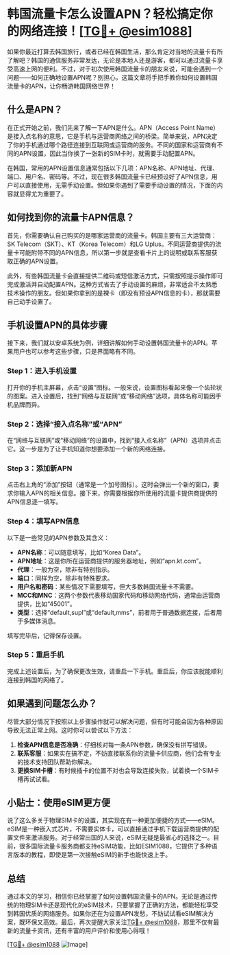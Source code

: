 # 韩国流量卡怎么设置APN？轻松搞定你的网络连接！[[TG💪+ @esim1088](https://t.me/s/esim1088)]

如果你最近打算去韩国旅行，或者已经在韩国生活，那么肯定对当地的流量卡有所了解吧？韩国的通信服务非常发达，无论是本地人还是游客，都可以通过流量卡享受高速上网的便利。不过，对于初次使用韩国流量卡的朋友来说，可能会遇到一个问题——如何正确地设置APN呢？别担心，这篇文章将手把手教你如何设置韩国流量卡的APN，让你畅游韩国网络世界！

## 什么是APN？

在正式开始之前，我们先来了解一下APN是什么。APN（Access Point Name）是接入点名称的意思，它是手机与运营商网络之间的桥梁。简单来说，APN决定了你的手机通过哪个路径连接到互联网或运营商的服务。不同的国家和运营商有不同的APN设置，因此当你换了一张新的SIM卡时，就需要手动配置APN。

在韩国，常用的APN设置信息通常包括以下几项：APN名称、APN地址、代理、端口、用户名、密码等。不过，现在很多韩国流量卡已经预设好了APN信息，用户可以直接使用，无需手动设置。但如果你遇到了需要手动设置的情况，下面的内容就显得尤为重要了。

## 如何找到你的流量卡APN信息？

首先，你需要确认自己购买的是哪家运营商的流量卡。韩国主要有三大运营商：SK Telecom（SKT）、KT（Korea Telecom）和LG Uplus。不同运营商提供的流量卡可能附带不同的APN信息，所以第一步就是查看卡片上的说明或联系客服获取正确的APN设置。

此外，有些韩国流量卡会直接提供二维码或短信激活方式，只需按照提示操作即可完成激活并自动配置APN。这种方式省去了手动设置的麻烦，非常适合不太熟悉技术操作的朋友。但如果你拿到的是裸卡（即没有预设APN信息的卡），那就需要自己动手设置了。

## 手机设置APN的具体步骤

接下来，我们就以安卓系统为例，详细讲解如何手动设置韩国流量卡的APN。苹果用户也可以参考这些步骤，只是界面略有不同。

### Step 1：进入手机设置

打开你的手机主屏幕，点击“设置”图标。一般来说，设置图标看起来像一个齿轮状的图案。进入设置后，找到“网络与互联网”或“移动网络”选项，具体名称可能因手机品牌而异。

### Step 2：选择“接入点名称”或“APN”

在“网络与互联网”或“移动网络”的设置中，找到“接入点名称”（APN）选项并点击它。这一步是为了让手机知道你想要添加一个新的网络连接。

### Step 3：添加新APN

点击右上角的“添加”按钮（通常是一个加号图标）。这时会弹出一个新的窗口，要求你输入APN的相关信息。接下来，你需要根据你所使用的流量卡提供商提供的APN信息逐一填写。

### Step 4：填写APN信息

以下是一些常见的APN参数及其含义：

- **APN名称**：可以随意填写，比如“Korea Data”。
- **APN地址**：这是你所在运营商提供的服务器地址，例如“apn.kt.com”。
- **代理**：一般为空，除非有特别指示。
- **端口**：同样为空，除非有特殊要求。
- **用户名和密码**：某些情况下需要填写，但大多数韩国流量卡不需要。
- **MCC和MNC**：这两个参数代表移动国家代码和移动网络代码，通常由运营商提供，比如“45001”。
- **类型**：选择“default,supl”或“default,mms”，前者用于普通数据连接，后者用于多媒体消息。

填写完毕后，记得保存设置。

### Step 5：重启手机

完成上述设置后，为了确保更改生效，请重启一下手机。重启后，你应该就能顺利连接到韩国的网络了。

## 如果遇到问题怎么办？

尽管大部分情况下按照以上步骤操作就可以解决问题，但有时可能会因为各种原因导致无法正常上网。这时你可以尝试以下方法：

1. **检查APN信息是否准确**：仔细核对每一条APN参数，确保没有拼写错误。
2. **联系客服**：如果实在搞不定，不妨直接联系你的流量卡供应商，他们会有专业的技术支持团队帮助你解决。
3. **更换SIM卡槽**：有时候插卡的位置不对也会导致连接失败，试着换一个SIM卡槽再试试看。

## 小贴士：使用eSIM更方便

说了这么多关于物理SIM卡的设置，其实现在有一种更加便捷的方式——eSIM。eSIM是一种嵌入式芯片，不需要实体卡，可以直接通过手机下载运营商提供的配置文件来激活服务。对于经常出国的人来说，eSIM无疑是最省心的选择之一。目前，很多国际流量卡服务商都支持eSIM功能，比如ESIM1088，它提供了多种语言版本的教程，即使是第一次接触eSIM的新手也能快速上手。

## 总结

通过本文的学习，相信你已经掌握了如何设置韩国流量卡的APN。无论是通过传统的物理SIM卡还是现代化的eSIM技术，只要掌握了正确的方法，都能轻松享受到韩国优质的网络服务。如果你还在为设置APN发愁，不妨试试看eSIM解决方案，既环保又高效。最后，再次提醒大家关注[TG💪+ @esim1088](https://t.me/s/esim1088)，那里不仅有最新的流量卡资讯，还有丰富的用户评价和使用心得哦！

[[TG💪+ @esim1088](https://t.me/s/esim1088) ![Image](https://i.postimg.cc/4NQfJmqS/Snipaste-2025-05-13-00-14-12.png)]